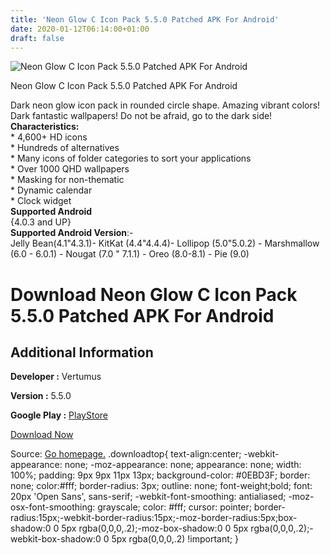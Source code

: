 ```yaml
---
title: 'Neon Glow C Icon Pack 5.5.0 Patched APK For Android'
date: 2020-01-12T06:14:00+01:00
draft: false
---
```


![Neon Glow C Icon Pack 5.5.0 Patched APK For Android](https://i1.wp.com/apkhome.net/wp-content/uploads/2020/01/Neon-Glow-C-Icon-Pack-5.5.0-Patched.png "Neon Glow C Icon Pack 5.5.0 Patched APK For Android")

  

Neon Glow C Icon Pack 5.5.0 Patched APK For Android

Dark neon glow icon pack in rounded circle shape. Amazing vibrant colors! Dark fantastic wallpapers! Do not be afraid, go to the dark side!  
**Characteristics:**  
\* 4,600+ HD icons  
\* Hundreds of alternatives  
\* Many icons of folder categories to sort your applications  
\* Over 1000 QHD wallpapers  
\* Masking for non-thematic  
\* Dynamic calendar  
\* Clock widget  
**Supported Android**  
{4.0.3 and UP}  
**Supported Android Version**:-  
Jelly Bean(4.1"4.3.1)- KitKat (4.4"4.4.4)- Lollipop (5.0"5.0.2) - Marshmallow (6.0 - 6.0.1) - Nougat (7.0 " 7.1.1) - Oreo (8.0-8.1) - Pie (9.0)

Download Neon Glow C Icon Pack 5.5.0 Patched APK For Android
============================================================

Additional Information
----------------------

**Developer :** Vertumus

**Version :** 5.5.0

**Google Play :** [PlayStore](https://play.google.com/store/apps/details?id=com.vertumus.neonglowc)

  

[Download Now](https://store4app.co/post/neon-glow-c-icon-pack-5-5-0-patched-apk-for-android_1578725730)

  
Source: [Go homepage.](https://store4app.co/post/neon-glow-c-icon-pack-5-5-0-patched-apk-for-android_1578725730) .downloadtop{ text-align:center; -webkit-appearance: none; -moz-appearance: none; appearance: none; width: 100%; padding: 9px 9px 11px 13px; background-color: #0EBD3F; border: none; color:#fff; border-radius: 3px; outline: none; font-weight;bold; font: 20px 'Open Sans', sans-serif; -webkit-font-smoothing: antialiased; -moz-osx-font-smoothing: grayscale; color: #fff; cursor: pointer; border-radius:15px;-webkit-border-radius:15px;-moz-border-radius:5px;box-shadow:0 0 5px rgba(0,0,0,.2);-moz-box-shadow:0 0 5px rgba(0,0,0,.2);-webkit-box-shadow:0 0 5px rgba(0,0,0,.2) !important; }